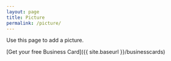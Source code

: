 ```yaml
---
layout: page
title: Picture
permalink: /picture/
---
```


Use this page to add a picture.

[Get your free Business Card]({{ site.baseurl }}/businesscards)
